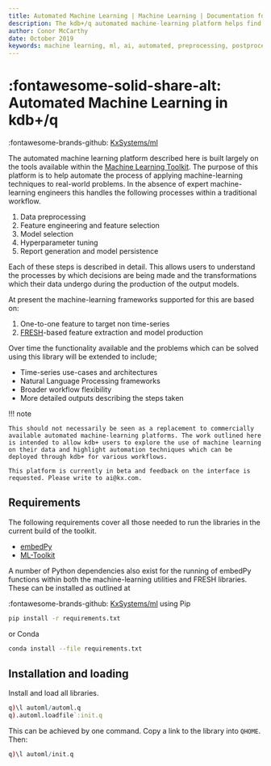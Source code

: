 ```yaml
---
title: Automated Machine Learning | Machine Learning | Documentation for q and kdb+
description: The kdb+/q automated machine-learning platform helps find models to predict a target of interest, and handles preprocessing data, export of models, images and reports.
author: Conor McCarthy
date: October 2019
keywords: machine learning, ml, ai, automated, preprocessing, postprocessing, feature extraction, feature selection, statistics, interpretability, kdb+, q
---
```

# :fontawesome-solid-share-alt: Automated Machine Learning in kdb+/q



:fontawesome-brands-github:
[KxSystems/ml](https://github.com/kxsystems/automl/)

The automated machine learning platform described here is built largely on the tools available within the [Machine Learning Toolkit](../toolkit/index.md). The purpose of this platform is to help automate the process of applying machine-learning techniques to real-world problems. In the absence of expert machine-learning engineers this handles the following processes within a traditional workflow.

1. Data preprocessing
2. Feature engineering and feature selection
3. Model selection
4. Hyperparameter tuning 
5. Report generation and model persistence

Each of these steps is described in detail. This allows users to understand the processes by which decisions are being made and the transformations which their data undergo during the production of the output models.

At present the machine-learning frameworks supported for this are based on:

1. One-to-one feature to target non time-series
2. [FRESH](../toolkit/fresh.md)-based feature extraction and model production

Over time the functionality available and the problems which can be solved using this library will be extended to include;

-   Time-series use-cases and architectures
-   Natural Language Processing frameworks
-   Broader workflow flexibility
-   More detailed outputs describing the steps taken

!!! note

	This should not necessarily be seen as a replacement to commercially available automated machine-learning platforms. The work outlined here is intended to allow kdb+ users to explore the use of machine learning on their data and highlight automation techniques which can be deployed through kdb+ for various workflows. 

    This platform is currently in beta and feedback on the interface is requested. Please write to ai@kx.com. 


## Requirements

The following requirements cover all those needed to run the libraries in the current build of the toolkit.

-   [embedPy](../embedpy/index.md)
-   [ML-Toolkit](../toolkit/index.md)

A number of Python dependencies also exist for the running of embedPy functions within both the machine-learning utilities and FRESH libraries.
These can be installed as outlined at

:fontawesome-brands-github:
[KxSystems/ml](https://github.com/kxsystems/automl)
using Pip

```bash
pip install -r requirements.txt
```

or Conda

```bash
conda install --file requirements.txt
```


## Installation and loading

Install and load all libraries.

```q
q)\l automl/automl.q
q).automl.loadfile`:init.q
```

This can be achieved by one command.
Copy a link to the library into `QHOME`.
Then:

```q
q)\l automl/init.q
```

